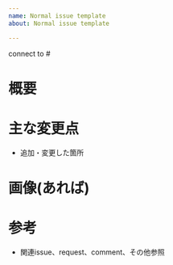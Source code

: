 ```yaml
---
name: Normal issue template
about: Normal issue template

---
```


connect to #

# 概要


# 主な変更点

- 追加・変更した箇所


# 画像(あれば)


# 参考

- 関連issue、request、comment、その他参照
